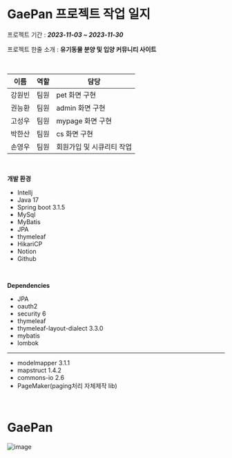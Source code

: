 # GaePan 프로젝트 작업 일지

프로젝트 기간 : **_2023-11-03 ~ 2023-11-30_**

프로젝트 한줄 소개 : __유기동물 분양 및 입양 커뮤니티 사이트__

<br/>

| 이름 | 역할 | 담당 |
| --- | --- | --- |
| 강원빈 | 팀원 | pet 화면 구현 |
| 권능환 | 팀원 | admin 화면 구현 |
| 고성우 | 팀원 | mypage 화면 구현 |
| 박한산 | 팀원 | cs 화면 구현 |
| 손영우 | 팀원 | 회원가입 및 시큐리티 작업 |

<br/>

**개발 환경**
- Intellj
- Java 17
- Spring boot 3.1.5
- MySql
- MyBatis
- JPA
- thymeleaf
- HikariCP
- Notion
- Github

<br/>

**Dependencies**
- JPA
- oauth2
- security 6
- thymeleaf
- thymeleaf-layout-dialect 3.3.0
- mybatis
- lombok
--------------
- modelmapper 3.1.1
- mapstruct 1.4.2
- commons-io 2.6
- PageMaker(paging처리 자체제작 lib)

<br/>


# GaePan

![image](https://github.com/saii12/GaePan/assets/136421972/ce231ea0-3661-4401-8ee5-d7bceedfb9c2)

